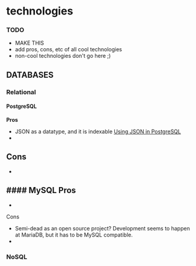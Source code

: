 # technologies

### TODO
- MAKE THIS
- add pros, cons, etc of all cool technologies
- non-cool technologies don't go here ;)


## DATABASES

### Relational

#### PostgreSQL
**Pros**
- JSON as a datatype, and it is indexable [Using JSON in PostgreSQL](https://blog.codeship.com/unleash-the-power-of-storing-json-in-postgres/)
- 

**Cons**
- 
- 

#### MySQL
Pros
-
-

Cons
- Semi-dead as an open source project? Development seems to happen at MariaDB, but it has to be MySQL compatible.
-

### NoSQL
